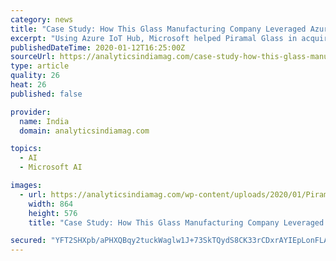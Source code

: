```yaml
---
category: news
title: "Case Study: How This Glass Manufacturing Company Leveraged Azure IoT To Get Real-Time Visibility"
excerpt: "Using Azure IoT Hub, Microsoft helped Piramal Glass in acquiring data from sensors on ... We are on-boarding best-of-breed AI companies and academia, to build a partner ecosystem that will develop various predictive and prescriptive AI and machine learning models,” said Shah. With the smart use of AI and ML, Piramal Glass has been able ..."
publishedDateTime: 2020-01-12T16:25:00Z
sourceUrl: https://analyticsindiamag.com/case-study-how-this-glass-manufacturing-company-leveraged-azure-iot-to-get-real-time-visibility/
type: article
quality: 26
heat: 26
published: false

provider:
  name: India
  domain: analyticsindiamag.com

topics:
  - AI
  - Microsoft AI

images:
  - url: https://analyticsindiamag.com/wp-content/uploads/2020/01/Piramal-Glass-Case-Study.jpg
    width: 864
    height: 576
    title: "Case Study: How This Glass Manufacturing Company Leveraged Azure IoT To Get Real-Time Visibility"

secured: "YFT2SHXpb/aPHXQBqy2tuckWaglw1J+73SkTQydS8CK33rCDxrAYIEpLonFLAlZVXOVwyE7NUlOkP9KvhOFvROeYeN8CB8a/rnpr696yG+tZ0YVVmyATjwAG52UIXpQaMBS6cfJ5mUn+n8EbUSYlUkhuNj1YHDZjVJKzcBIMgFD2Bt5hZh1WZoXCH78UtUpgnTxYd/wi6t2ovPYgw5qL7+iM694Oi6t1GSk28R9+WeyHrRwge1LRDTxAx3jhdUuB04yVzmtfovKfH5xrye6rFVkx5gxjts5w1cbSjPpry1EhRj4rNp5DcDCgUdxMPvwGrxTeeHSp55wTaKM8LdSAYXjeKHYvTGEF8mY2ImfAZ8WwrSUeTc6gR/N4PNhkPH3K9lswb2gUSj7Y1lJ6yEradXmvgvmRB7b+OpupqlQs4qbdkXpbfswMK267UoKLFkpQ0n9YDh0f6+nLjYzkTEmZjw==;I+Kvtckkr4DkMr/tWSXdFw=="
---
```


